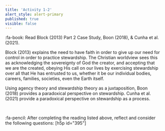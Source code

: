 ```yaml
---
title: 'Activity 1-2'
alert_style: alert-primary
published: true
visible: false
---
```


:fa-book: Read Block (2013) Part 2 Case Study, Boon (2018), & Cunha et al. (2021).


Block (2013) explains the need to have faith in order to give up our need for control in order to practice stewardship.  The Christian worldview sees this as acknowledging the sovereignty of God the creator, and accepting that we are the created, obeying His call on our lives by exercising stewardship over all that He has entrusted to us, whether it be our individual bodies, careers, families, societies, even the Earth itself.

Using agency theory and stewardship theory as a juxtaposition, Boon (2018) provides a paradoxical perspective on stewardship. Cunha et al. (2021) provide a paradoxical perspective on stewardship as a process.


&nbsp;

:fa-pencil: After completing the reading listed above, reflect and consider the following questions:
[h5p id="395"]
